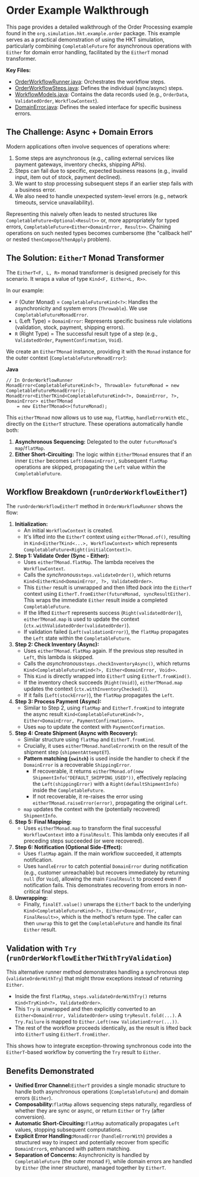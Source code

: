 # Order Example Walkthrough

This page provides a detailed walkthrough of the Order Processing example found in the `org.simulation.hkt.example.order` package. This example serves as a practical demonstration of using the HKT simulation, particularly combining `CompletableFuture` for asynchronous operations with `Either` for domain error handling, facilitated by the `EitherT` monad transformer.

**Key Files:**

* [OrderWorkflowRunner.java](../src/main/java/org/simulation/example/order/workflow/OrderWorkflowRunner.java): Orchestrates the workflow steps.
* [OrderWorkflowSteps.java](../src/main/java/org/simulation/example/order/workflow/OrderWorkflowSteps.java): Defines the individual (sync/async) steps.
* [WorkflowModels.java](../src/main/java/org/simulation/example/order/model/WorkflowModels.java): Contains the data records used (e.g., `OrderData`, `ValidatedOrder`, `WorkflowContext`).
* [DomainError.java](../src/main/java/org/simulation/example/order/error/DomainError.java): Defines the sealed interface for specific business errors.

## The Challenge: Async + Domain Errors

Modern applications often involve sequences of operations where:

1. Some steps are asynchronous (e.g., calling external services like payment gateways, inventory checks, shipping APIs).
2. Steps can fail due to specific, expected business reasons (e.g., invalid input, item out of stock, payment declined).
3. We want to stop processing subsequent steps if an earlier step fails with a business error.
4. We also need to handle unexpected system-level errors (e.g., network timeouts, service unavailability).

Representing this naively often leads to nested structures like `CompletableFuture<Optional<Result>>` or, more appropriately for typed errors, `CompletableFuture<Either<DomainError, Result>>`. Chaining operations on such nested types becomes cumbersome (the "callback hell" or nested `thenCompose`/`thenApply` problem).

## The Solution: `EitherT` Monad Transformer

The `EitherT<F, L, R>` monad transformer is designed precisely for this scenario. It wraps a value of type `Kind<F, Either<L, R>>`.

In our example:

* `F` (Outer Monad) = `CompletableFutureKind<?>`: Handles the asynchronicity and system errors (`Throwable`). We use `CompletableFutureMonadError`.
* `L` (Left Type) = `DomainError`: Represents specific business rule violations (validation, stock, payment, shipping errors).
* `R` (Right Type) = The successful result type of a step (e.g., `ValidatedOrder`, `PaymentConfirmation`, `Void`).

We create an `EitherTMonad` instance, providing it with the `Monad` instance for the outer context (`CompletableFutureMonadError`):

**Java**

```
// In OrderWorkflowRunner
MonadError<CompletableFutureKind<?>, Throwable> futureMonad = new CompletableFutureMonadError();
MonadError<EitherTKind<CompletableFutureKind<?>, DomainError, ?>, DomainError> eitherTMonad
    = new EitherTMonad<>(futureMonad);
```

This `eitherTMonad` now allows us to use `map`, `flatMap`, `handleErrorWith` etc., directly on the `EitherT` structure. These operations automatically handle both:

1. **Asynchronous Sequencing:** Delegated to the outer `futureMonad`'s `map`/`flatMap`.
2. **Either Short-Circuiting:** The logic within `EitherTMonad` ensures that if an inner `Either` becomes `Left(domainError)`, subsequent `flatMap` operations are skipped, propagating the `Left` value within the `CompletableFuture`.

## Workflow Breakdown (`runOrderWorkflowEitherT`)

The `runOrderWorkflowEitherT` method in `OrderWorkflowRunner` shows the flow:

1. **Initialization:**
   * An initial `WorkflowContext` is created.
   * It's lifted into the `EitherT` context using `eitherTMonad.of()`, resulting in `Kind<EitherTKind<...>, WorkflowContext>` which represents `CompletableFuture<Right(initialContext)>`.
2. **Step 1: Validate Order (Sync - Either):**
   * Uses `eitherTMonad.flatMap`. The lambda receives the `WorkflowContext`.
   * Calls the *synchronous*`steps.validateOrder()`, which returns `Kind<EitherKind<DomainError, ?>, ValidatedOrder>`.
   * This `Either` result is unwrapped and then lifted *back* into the `EitherT` context using `EitherT.fromEither(futureMonad, syncResultEither)`. This wraps the immediate `Either` result inside a completed `CompletableFuture`.
   * If the lifted `EitherT` represents success (`Right(validatedOrder)`), `eitherTMonad.map` is used to update the context (`ctx.withValidatedOrder(validatedOrder)`).
   * If validation failed (`Left(validationError)`), the `flatMap` propagates the `Left` state within the `CompletableFuture`.
3. **Step 2: Check Inventory (Async):**
   * Uses `eitherTMonad.flatMap` again. If the previous step resulted in `Left`, this lambda is skipped.
   * Calls the *asynchronous*`steps.checkInventoryAsync()`, which returns `Kind<CompletableFutureKind<?>, Either<DomainError, Void>>`.
   * This `Kind` is directly wrapped into `EitherT` using `EitherT.fromKind()`.
   * If the inventory check succeeds (`Right(Void)`), `eitherTMonad.map` updates the context (`ctx.withInventoryChecked()`).
   * If it fails (`Left(stockError)`), the `flatMap` propagates the `Left`.
4. **Step 3: Process Payment (Async):**
   * Similar to Step 2, using `flatMap` and `EitherT.fromKind` to integrate the async result `Kind<CompletableFutureKind<?>, Either<DomainError, PaymentConfirmation>>`.
   * Uses `map` to update the context with `PaymentConfirmation`.
5. **Step 4: Create Shipment (Async with Recovery):**
   * Similar structure using `flatMap` and `EitherT.fromKind`.
   * Crucially, it uses `eitherTMonad.handleErrorWith` on the result of the shipment step (`shipmentAttemptET`).
   * **Pattern matching (`switch`)** is used inside the handler to check if the `DomainError` is a recoverable `ShippingError`.
     * If recoverable, it returns `eitherTMonad.of(new ShipmentInfo("DEFAULT_SHIPPING_USED"))`, effectively replacing the `Left(shippingError)` with a `Right(defaultShipmentInfo)` inside the `CompletableFuture`.
     * If not recoverable, it re-raises the error using `eitherTMonad.raiseError(error)`, propagating the original `Left`.
   * `map` updates the context with the (potentially recovered) `ShipmentInfo`.
6. **Step 5: Final Mapping:**
   * Uses `eitherTMonad.map` to transform the final successful `WorkflowContext` into a `FinalResult`. This lambda only executes if all preceding steps succeeded (or were recovered).
7. **Step 6: Notification (Optional Side-Effect):**
   * Uses `flatMap` again. If the main workflow succeeded, it attempts notification.
   * Uses `handleError` to catch potential `DomainError` during notification (e.g., customer unreachable) but recovers immediately by returning `null` (for `Void`), allowing the main `FinalResult` to proceed even if notification fails. This demonstrates recovering from errors in non-critical final steps.
8. **Unwrapping:**
   * Finally, `finalET.value()` unwraps the `EitherT` back to the underlying `Kind<CompletableFutureKind<?>, Either<DomainError, FinalResult>>`, which is the method's return type. The caller can then `unwrap` this to get the `CompletableFuture` and handle its final `Either` result.

## Validation with `Try` (`runOrderWorkflowEitherTWithTryValidation`)

This alternative runner method demonstrates handling a synchronous step (`validateOrderWithTry`) that might throw exceptions instead of returning `Either`.

* Inside the first `flatMap`, `steps.validateOrderWithTry()` returns `Kind<TryKind<?>, ValidatedOrder>`.
* This `Try` is unwrapped and then explicitly converted to an `Either<DomainError, ValidatedOrder>` using `tryResult.fold(...)`. A `Try.Failure` is mapped to `Either.Left(new ValidationError(...))`.
* The rest of the workflow proceeds identically, as the result is lifted back into `EitherT` using `EitherT.fromEither`.

This shows how to integrate exception-throwing synchronous code into the `EitherT`-based workflow by converting the `Try` result to `Either`.

## Benefits Demonstrated

* **Unified Error Channel:**`EitherT` provides a single monadic structure to handle both asynchronous operations (`CompletableFuture`) and domain errors (`Either`).
* **Composability:**`flatMap` allows sequencing steps naturally, regardless of whether they are sync or async, or return `Either` or `Try` (after conversion).
* **Automatic Short-Circuiting:**`flatMap` automatically propagates `Left` values, stopping subsequent computations.
* **Explicit Error Handling:**`MonadError` (`handleErrorWith`) provides a structured way to inspect and potentially recover from specific `DomainError`s, enhanced with pattern matching.
* **Separation of Concerns:** Asynchronicity is handled by `CompletableFuture` (the outer monad `F`), while domain errors are handled by `Either` (the inner structure), managed together by `EitherT`.
